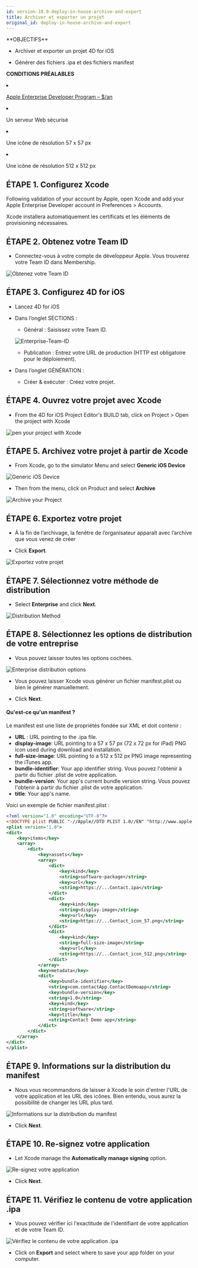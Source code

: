```yaml
---
id: version-18.0-deploy-in-house-archive-and-export
title: Archiver et exporter un projet
original_id: deploy-in-house-archive-and-export
---
```


<div markdown="1" class = "objectives">
**OBJECTIFS**

* Archiver et exporter un projet 4D for iOS
* Générer des fichiers .ipa et des fichiers manifest</div> <div markdown="1" class = "prerequisites">
**CONDITIONS PRÉALABLES**

* [Apple Enterprise Developer Program – $/an](register-apple-developer-enterprise-program.html)
* Un serveur Web sécurisé
* Une icône de résolution 57 x 57 px
* Une icône de résolution 512 x 512 px</div>

## ÉTAPE 1. Configurez Xcode

Following validation of your account by Apple, open Xcode and add your Apple Enterprise Developer account in Preferences > Accounts.

Xcode installera automatiquement les certificats et les éléments de provisioning nécessaires.

## ÉTAPE 2. Obtenez votre Team ID

* Connectez-vous à votre compte de développeur Apple. Vous trouverez votre Team ID dans Membership.

![Obtenez votre Team ID](assets/en/deploy-in-house/Team-ID-4D-for-iOS.png)

## ÉTAPE 3. Configurez 4D for iOS

* Lancez 4D for iOS

* Dans l’onglet SECTIONS :

    * Général : Saisissez votre Team ID.

    ![Enterprise-Team-ID](assets/fr/deploy-in-house/Enterprise-Team-ID.png)

    * Publication : Entrez votre URL de production (HTTP est obligatoire pour le déploiement).

* Dans l’onglet GÉNÉRATION :
    * Créer & exécuter : Créez votre projet.

## ÉTAPE 4. Ouvrez votre projet avec Xcode

* From the 4D for iOS Project Editor's BUILD tab, click on Project > Open the project with Xcode

![pen your project with Xcode ](assets/en/deploy-in-house/Open-your-project-Xcode-4D-for-iOS.png)

## ÉTAPE 5. Archivez votre projet à partir de Xcode

* From Xcode, go to the simulator Menu and select **Generic iOS Device**

![Generic iOS Device](assets/en/deploy-in-house/Deployment-Generic-iOS-Device.png)

* Then from the menu, click on Product and select **Archive**

![Archive your Project](assets/en/deploy-in-house/Archive-your-Project.png)

## ÉTAPE 6. Exportez votre projet

* À la fin de l’archivage, la fenêtre de l’organisateur apparaît avec l’archive que vous venez de créer

* Click **Export**.

![Exportez votre projet](assets/en/deploy-in-house/Organizer-window-archive.png)

## ÉTAPE 7. Sélectionnez votre méthode de distribution

* Select **Enterprise** and click **Next**.

![Distribution Method](assets/en/deploy-in-house/Distribution-Method-selection.png)

## ÉTAPE 8. Sélectionnez les options de distribution de votre entreprise

* Vous pouvez laisser toutes les options cochées.

![Enterprise distribution options](assets/en/deploy-in-house/Enterprise-distribution-options.png)

* Vous pouvez laisser Xcode vous générer un fichier manifest.plist ou bien le générer manuellement.

* Click **Next**.

#### Qu'est-ce qu'un manifest ?

Le manifest est une liste de propriétés fondée sur XML et doit contenir :

* **URL** : URL pointing to the .ipa file.
* **display-image**: URL pointing to a 57 x 57 px (72 x 72 px for iPad) PNG icon used during download and installation.
* **full-size-image**: URL pointing to a 512 x 512 px PNG image representing the iTunes app.
* **bundle-identifier**: Your app identifier string. Vous pouvez l'obtenir à partir du fichier .plist de votre application.
* **bundle-version**: Your app's current bundle version string. Vous pouvez l'obtenir à partir du fichier .plist de votre application.
* **title**: Your app's name.

Voici un exemple de fichier manifest.plist :

```xml
<?xml version="1.0" encoding="UTF-8"?>
<!DOCTYPE plist PUBLIC "-//Apple//DTD PLIST 1.0//EN" "http://www.apple.com/DTDs/PropertyList-1.0.dtd">
<plist version="1.0">
<dict>
    <key>items</key>
    <array>
        <dict>
            <key>assets</key>
            <array>
                <dict>
                    <key>kind</key>
                    <string>software-package</string>
                    <key>url</key>
                    <string>https://...Contact.ipa</string>
                </dict>
                <dict>
                    <key>kind</key>
                    <string>display-image</string>
                    <key>url</key>
                    <string>https://...Contact_icon_57.png</string>
                </dict>
                <dict>
                    <key>kind</key>
                    <string>full-size-image</string>
                    <key>url</key>
                    <string>https://...Contact_icon_512.png</string>
                </dict>
            </array>
            <key>metadata</key>
            <dict>
                <key>bundle-identifier</key>
                <string>com.contactApp.ContactDemoapp</string>
                <key>bundle-version</key>
                <string>1.0</string>
                <key>kind</key>
                <string>software</string>
                <key>title</key>
                <string>Contact Demo app</string>
            </dict>
        </dict>
    </array>
</dict>
</plist>
```


## ÉTAPE 9. Informations sur la distribution du manifest

* Nous vous recommandons de laisser à Xcode le soin d'entrer l'URL de votre application et les URL des icônes. Bien entendu, vous aurez la possibilité de changer les URL plus tard.

![Informations sur la distribution du manifest](assets/en/deploy-in-house/Distribution-manifest-information.png)

* Click **Next**.


## ÉTAPE 10. Re-signez votre application

* Let Xcode manage the **Automatically manage signing** option.

![Re-signez votre application](assets/en/deploy-in-house/Re-sign-your-application.png)

* Click **Next**.

## ÉTAPE 11. Vérifiez le contenu de votre application .ipa

* Vous pouvez vérifier ici l'exactitude de l'identifiant de votre application et de votre Team ID.

![Vérifiez le contenu de votre application .ipa](assets/en/deploy-in-house/Review-ipa-content.png)

* Click on **Export** and select where to save your app folder on your computer.
